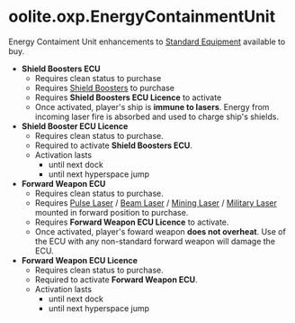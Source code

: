 # oolite.oxp.EnergyContainmentUnit

Energy Contaiment Unit enhancements to
[Standard Equipment](https://wiki.alioth.net/index.php/Oolite_Equipment)
available to buy.

- **Shield Boosters ECU**
  - Requires clean status to purchase
  - Requires [Shield Boosters](https://wiki.alioth.net/index.php/Shield_Boosters) to purchase
  - Requires **Shield Boosters ECU Licence** to activate
  - Once activated, player's ship is **immune to lasers**. Energy from incoming laser fire is absorbed and used to charge ship's shields.
- **Shield Booster ECU Licence**
  - Requires clean status to purchase.
  - Required to activate **Shield Boosters ECU**.
  - Activation lasts
    - until next dock
    - until next hyperspace jump
- **Forward Weapon ECU**
  - Requires clean status to purchase.
  - Requires [Pulse Laser](https://wiki.alioth.net/index.php/Pulse_Laser) /
    [Beam Laser](https://wiki.alioth.net/index.php/Beam_Laser) /
    [Mining Laser](https://wiki.alioth.net/index.php/Mining_Laser) /
    [Military Laser](https://wiki.alioth.net/index.php/Military_Laser)
    mounted in forward position to purchase.
  - Requires **Forward Weapon ECU Licence** to activate.
  - Once activated, player's foward weapon **does not overheat**.
    Use of the ECU with any non-standard forward weapon will damage the ECU.
- **Forward Weapon ECU Licence**
  - Requires clean status to purchase.
  - Required to activate **Forward Weapon ECU**.
  - Activation lasts
    - until next dock
    - until next hyperspace jump


